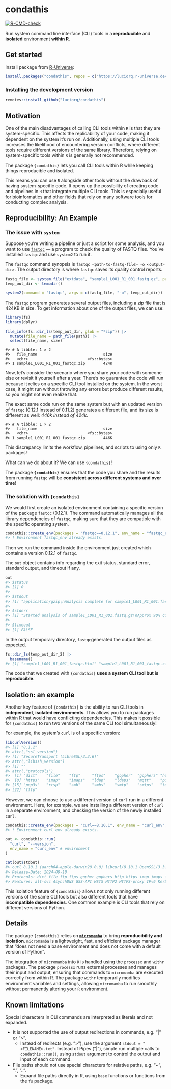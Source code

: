 
<!-- README.md is generated from README.Rmd. Please edit that file -->

# condathis

<!-- badges: start -->

[![R-CMD-check](https://github.com/luciorq/condathis/actions/workflows/R-CMD-check.yaml/badge.svg)](https://github.com/luciorq/condathis/actions/workflows/R-CMD-check.yaml)
<!-- badges: end -->

Run system command line interface (CLI) tools in a **reproducible** and
**isolated** environment **within R**.

## Get started

Install package from
[R-Universe](https://luciorq.r-universe.dev/condathis):

``` r
install.packages("condathis", repos = c("https://luciorq.r-universe.dev", getOption("repos")))
```

### Installing the development version

``` r
remotes::install_github("luciorq/condathis")
```

## Motivation

One of the main disadvantages of calling CLI tools within `R` is that
they are system-specific. This affects the replicability of your code,
making it dependent on the system it’s run on. Additionally, using
multiple CLI tools increases the likelihood of encountering version
conflicts, where different tools require different versions of the same
library. Therefore, relying on system-specific tools within `R` is
generally not recommended.

The package `{condathis}` lets you call CLI tools within R while keeping
things reproducible and isolated.

This means you can use `R` alongside other tools without the drawback of
having system-specific code. It opens up the possibility of creating
code and pipelines in `R` that integrate multiple CLI tools. This is
especially useful for bioinformatics and other fields that rely on many
software tools for conducting complex analysis.

## Reproducibility: An Example

### The issue with `system`

Suppose you’re writing a pipeline or just a script for some analysis,
and you want to use
[`fastqc`](https://www.bioinformatics.babraham.ac.uk/projects/fastqc/) —
a program to check the quality of FASTQ files. You’ve installed `fastqc`
and use `system2` to run it.

The `fastqc` command synopsis is
`fastqc <path-to-fastq-file> -o <output-dir>`. The output directory is
where `fastqc` saves its quality control reports.

``` r
fastq_file <- system.file("extdata", "sample1_L001_R1_001.fastq.gz", package = "condathis")
temp_out_dir <- tempdir()

system2(command = "fastqc", args = c(fastq_file, "-o", temp_out_dir))
```

The `fastqc` program generates several output files, including a zip
file that is 424KB in size. To get information about one of the output
files, we can use:

``` r
library(fs)
library(dplyr)

file_info(fs::dir_ls(temp_out_dir, glob = "*zip")) |>
  mutate(file_name = path_file(path)) |>
  select(file_name, size)
```

    #> # A tibble: 1 × 2
    #>   file_name                             size
    #>   <chr>                          <fs::bytes>
    #> 1 sample1_L001_R1_001_fastqc.zip        424K

Now, let’s consider the scenario where you share your code with someone
else or revisit it yourself after a year. There’s no guarantee the code
will run because it relies on a specific CLI tool installed on the
system. In the worst case, it might run without throwing any errors but
produce different results, so you might not even realize that.

The exact same code run on the same system but with an updated version
of `fastqc` (0.12.1 instead of 0.11.2) generates a different file, and
its size is different as well: *446k instead of 424k*.

    #> # A tibble: 1 × 2
    #>   file_name                             size
    #>   <chr>                          <fs::bytes>
    #> 1 sample1_L001_R1_001_fastqc.zip        446K

This discrepancy limits the workflow, pipelines, and scripts to using
only `R` packages!

What can we do about it? We can use `{condathis}`!

The package **`{condathis}`** ensures that the code you share and the
results from running `fastqc` will be **consistent across different
systems and over time**!

### The solution with `{condathis}`

We would first create an isolated environment containing a specific
version of the package `fastqc` (0.12.1). The command automatically
manages all the library dependencies of `fastqc`, making sure that they
are compatible with the specific operating system.

``` r
condathis::create_env(packages = "fastqc==0.12.1", env_name = "fastqc_env", verbose = "output")
#> ! Environment fastqc_env already exists.
```

Then we run the command inside the environment just created which
contains a version 0.12.1 of `fastqc`.

The `out` object contains info regarding the exit status, standard
error, standard output, and timeout if any.

``` r
out
#> $status
#> [1] 0
#> 
#> $stdout
#> [1] "application/gzip\nAnalysis complete for sample1_L001_R1_001.fastq.gz\n"
#> 
#> $stderr
#> [1] "Started analysis of sample1_L001_R1_001.fastq.gz\nApprox 90% complete for sample1_L001_R1_001.fastq.gz\n"
#> 
#> $timeout
#> [1] FALSE
```

In the output temporary directory, `fastqc`generated the output files as
expected.

``` r
fs::dir_ls(temp_out_dir_2) |>
  basename()
#> [1] "sample1_L001_R1_001_fastqc.html" "sample1_L001_R1_001_fastqc.zip"
```

The code that we created with `{condathis}` **uses a system CLI tool but
is reproducible**.

## Isolation: an example

Another key feature of `{condathis}` is the ability to run CLI tools in
**independent, isolated environments**. This allows you to run packages
within R that would have conflicting dependencies. This makes it
possible for `{condathis}` to run two versions of the same CLI tool
simultaneously!

For example, the system’s `curl` is of a specific version:

``` r
libcurlVersion()
#> [1] "8.1.2"
#> attr(,"ssl_version")
#> [1] "SecureTransport (LibreSSL/3.3.6)"
#> attr(,"libssh_version")
#> [1] ""
#> attr(,"protocols")
#>  [1] "dict"    "file"    "ftp"     "ftps"    "gopher"  "gophers" "http"   
#>  [8] "https"   "imap"    "imaps"   "ldap"    "ldaps"   "mqtt"    "pop3"   
#> [15] "pop3s"   "rtsp"    "smb"     "smbs"    "smtp"    "smtps"   "telnet" 
#> [22] "tftp"
```

However, we can choose to use a different version of `curl` run in a
different environment. Here, for example, we are installing a different
version of `curl` in a separate environment, and checking the version of
the newly installed `curl`.

``` r
condathis::create_env(packages = "curl==8.10.1", env_name = "curl_env", verbose = "output")
#> ! Environment curl_env already exists.

out <- condathis::run(
  "curl", "--version",
  env_name = "curl_env" # environment
)

cat(out$stdout)
#> curl 8.10.1 (aarch64-apple-darwin20.0.0) libcurl/8.10.1 OpenSSL/3.3.2 (SecureTransport) zlib/1.3.1 zstd/1.5.6 libssh2/1.11.0 nghttp2/1.64.0
#> Release-Date: 2024-09-18
#> Protocols: dict file ftp ftps gopher gophers http https imap imaps ipfs ipns mqtt pop3 pop3s rtsp scp sftp smb smbs smtp smtps telnet tftp ws wss
#> Features: alt-svc AsynchDNS GSS-API HSTS HTTP2 HTTPS-proxy IPv6 Kerberos Largefile libz MultiSSL NTLM SPNEGO SSL threadsafe TLS-SRP UnixSockets zstd
```

This isolation feature of `{condathis}` allows not only running
different versions of the same CLI tools but also different tools that
have **incompatible dependencies**. One common example is CLI tools that
rely on different versions of Python.

## Details

The package `{condathis}` relies on
[**`micromamba`**](https://mamba.readthedocs.io/en/latest/user_guide/micromamba.html)
to bring **reproducibility and isolation**. `micromamba` is a
lightweight, fast, and efficient package manager that “does not need a
base environment and does not come with a default version of Python”.

The integration of `micromamba` into `R` is handled using the `processx`
and `withr` packages. The package `processx` runs external processes and
manages their input and output, ensuring that commands to `micromamba`
are executed correctly from within R. The package `withr` temporarily
modifies environment variables and settings, allowing `micromamba` to
run smoothly without permanently altering your `R` environment.

## Known limitations

Special characters in CLI commands are interpreted as literals and not
expanded.

- It is not supported the use of output redirections in commands,
  e.g. “\|” or “\>”.
  - Instead of redirects (e.g. “\>”), use the argument
    `stdout = "<FILENAME>.txt"`. Instead of Pipes (“\|”), simple run
    multiple calls to `condathis::run()`, using `stdout` argument to
    control the output and input of each command.
- File paths should not use special characters for relative paths,
  e.g. “~”, “.”, “..”.
  - Expand file paths directly in R, using `base` functions or functions
    from the `fs` package.
